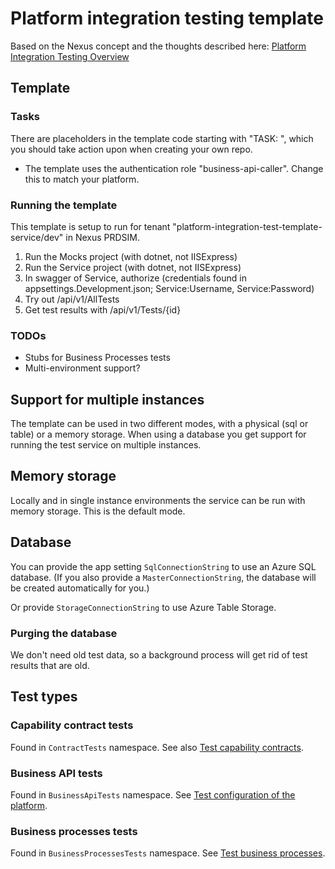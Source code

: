 # Platform integration testing template

Based on the Nexus concept and the thoughts described here: [Platform Integration Testing Overview](https://docs.nexus.link/docs/platformtesting-overview)

## Template

### Tasks
There are placeholders in the template code starting with "TASK: ", which you should take action upon when  creating your own repo.

* The template uses the authentication role "business-api-caller". Change this to match your platform.

### Running the template 
This template is setup to run for tenant "platform-integration-test-template-service/dev" in Nexus PRDSIM.

1. Run the Mocks project (with dotnet, not IISExpress)
2. Run the Service project (with dotnet, not IISExpress)
3. In swagger of Service, authorize (credentials found in appsettings.Development.json; Service:Username, Service:Password)
4. Try out /api/v1/AllTests
5. Get test results with /api/v1/Tests/{id}

### TODOs

* Stubs for Business Processes tests
* Multi-environment support?

## Support for multiple instances

The template can be used in two different modes, with a physical (sql or table) or a memory storage. When using a database you get support for running the test service on multiple instances.

## Memory storage

Locally and in single instance environments the service can be run with memory storage. This is the default mode.

## Database

You can provide the app setting `SqlConnectionString` to use an Azure SQL database.
(If you also provide a `MasterConnectionString`, the database will be created automatically for you.)

Or provide `StorageConnectionString` to use Azure Table Storage.

### Purging the database

We don't need old test data, so a background process will get rid of test results that are old.

## Test types

### Capability contract tests

Found in `ContractTests` namespace. See also [Test capability contracts](https://docs.nexus.link/docs/platformtesting-capability-contract-testing).

### Business API tests

Found in `BusinessApiTests` namespace. See [Test configuration of the platform](https://docs.nexus.link/docs/platformtesting-configuration-of-the-platform).

### Business processes tests

Found in `BusinessProcessesTests` namespace. See [Test business processes](https://docs.nexus.link/docs/platformtesting-business-processes).
